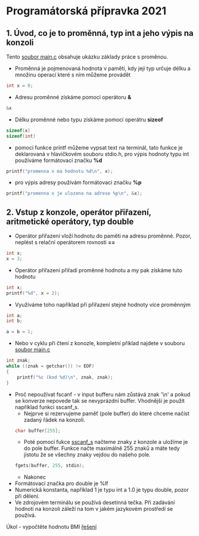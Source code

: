 # Programátorská přípravka 2021

## 1. Úvod, co je to proměnná, typ int a jeho výpis na konzoli
Tento [soubor main.c](/day1/main.c) obsahuje ukázku základy práce s proměnou.
- Proměnná je pojmenovaná hodnota v paměti, kdy její typ určuje délku a množinu operací které s ním můžeme provádět
```c
int x = 0;
```

- Adresu proměnné získáme pomocí operátoru **&**
```c
&x
```
- Délku proměnné nebo typu získáme pomocí operátru **sizeof**
```c
sizeof(x)
sizeof(int)
```
- pomocí funkce printf můžeme vypsat text na terminál, tato funkce je deklarovaná v hlavičkovém souboru stdio.h, pro výpis hodnoty typu int používáme formátovací značku **%d**
```c
printf("promenna x ma hodnotu %d\n", x);
```
- pro výpis adresy používám formátovací značku **%p**
```c
printf("promenna x je ulozena na adrese %p\n", &x);
```
## 2. Vstup z konzole, operátor přiřazení, aritmetické operátory, typ double
- Operátor přiřazení vloží hodnotu do paměti na adresu proměnné. Pozor, neplést s relační operátorem rovnosti **==**
```c
int x;
x = 3;
```
- Operátor přiřazení přiřadí proměnné hodnotu a my pak získáme tuto hodnotu
```c
int x;
printf("%d", x = 2);
```
- Využíváme toho například při přiřazení stejné hodnoty více proměnným
```c
int a;
int b;

a = b = 1;
```
- Nebo v cyklu při čtení z konozle, kompletní příklad najdete v souboru [soubor main.c](/day1/main_papousek.c)
```c
int znak;
while ((znak = getchar()) != EOF)
{
	printf("%c (kod %d)\n", znak, znak);
}
```
- Proč nepoužívat fscanf - v input bufferu nám zůstává znak '\n' a pokud se konverze nepovede tak se nevyprázdní buffer. Vhodnější je použít například funkci sscanf_s. 
  - Nejprve si rezervujeme paměť (pole buffer) do které chceme načíst zadaný řádek na konzoli.
  ```c
  char buffer[255];
  ```
  - Poté pomocí fukce [sscanf_s](https://en.cppreference.com/w/c/io/fscanf) načteme znaky z konzole a uložíme je do pole buffer. Funkce načte maximálně 255 znaků a máte tedy jistotu že se všechny znaky vejdou do našeho pole.
  ```c
  fgets(buffer, 255, stdin);
  ```
  - Nakonec 
- Formátovací značka pro double je %lf
- Numerická konstanta, například 1 je typu int a 1.0 je typu double, pozor při dělení.
- Ve zdrojovém terminálu se používá desetinná tečka. Při zadávání hodnoti na konzoli záleží na tom v jakém jazykovém prostředí se používá.

Úkol - vypočtěte hodnotu BMI [řešení](/day2/main_bmi.c)
